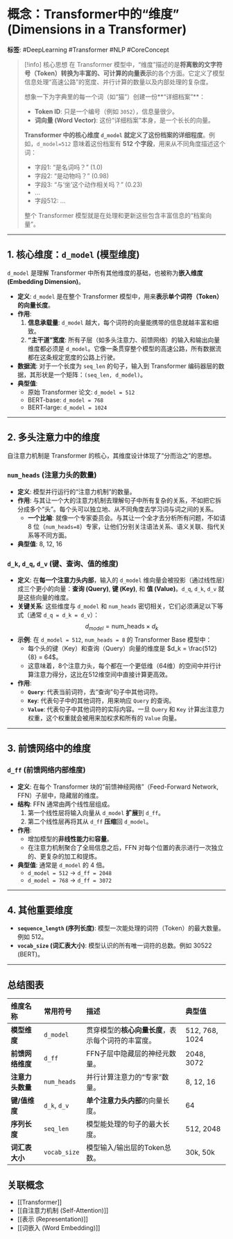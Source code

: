 # 概念：Transformer中的“维度” (Dimensions in a Transformer)

**标签**: #DeepLearning #Transformer #NLP #CoreConcept

> [!info] 核心思想
> 在 Transformer 模型中，“维度”描述的是**将离散的文字符号（Token）转换为丰富的、可计算的向量表示**的各个方面。它定义了模型信息处理“高速公路”的宽度、并行计算的数量以及内部处理的复杂度。
>
> 想象一下为字典里的每一个词（如“猫”）创建一份**“详细档案”**：
> - **Token ID**: 只是一个编号（例如 `3052`），信息量很少。
> - **词向量 (Word Vector)**: 这份“详细档案”本身，是一个长长的向量。
>
> **Transformer 中的核心维度 `d_model` 就定义了这份档案的详细程度**。例如，`d_model=512` 意味着这份档案有 **512 个字段**，用来从不同角度描述这个词：
> - 字段1: “是名词吗？” (1.0)
> - 字段2: “是动物吗？” (0.98)
> - 字段3: “与‘坐’这个动作相关吗？” (0.23)
> - ...
> - 字段512: ...
>
> 整个 Transformer 模型就是在处理和更新这些包含丰富信息的“档案向量”。

---

## 1. 核心维度：`d_model` (模型维度)

`d_model` 是理解 Transformer 中所有其他维度的基础，也被称为**嵌入维度 (Embedding Dimension)**。

- **定义**: `d_model` 是在整个 Transformer 模型中，用来**表示单个词符（Token）的向量长度**。
- **作用**:
    1.  **信息承载量**: `d_model` 越大，每个词符的向量能携带的信息就越丰富和细致。
    2.  **“主干道”宽度**: 所有子层（如多头注意力、前馈网络）的输入和输出向量维度都必须是 `d_model`。它像一条贯穿整个模型的高速公路，所有数据流都在这条规定宽度的公路上行驶。
- **数据流**: 对于一个长度为 `seq_len` 的句子，输入到 Transformer 编码器层的数据，其形状是一个矩阵：`(seq_len, d_model)`。
- **典型值**:
    - 原始 Transformer 论文: `d_model = 512`
    - BERT-base: `d_model = 768`
    - BERT-large: `d_model = 1024`

---

## 2. 多头注意力中的维度

自注意力机制是 Transformer 的核心，其维度设计体现了“分而治之”的思想。

### `num_heads` (注意力头的数量)
- **定义**: 模型并行运行的“注意力机制”的数量。
- **作用**: 与其让一个大的注意力机制去理解句子中所有复杂的关系，不如把它拆分成多个“头”。每个头可以独立地、从不同角度去学习词与词之间的关系。
    - **一个比喻**: 就像一个专家委员会。与其让一个全才去分析所有问题，不如请 8 位（`num_heads=8`）专家，让他们分别关注语法关系、语义关联、指代关系等不同方面。
- **典型值**: 8, 12, 16

### `d_k`, `d_q`, `d_v` (键、查询、值的维度)
- **定义**: 在**每一个注意力头内部**，输入的 `d_model` 维向量会被投影（通过线性层）成三个更小的向量：**查询 (Query)**, **键 (Key)**, 和 **值 (Value)**。`d_q`, `d_k`, `d_v` 就是这些向量的维度。
- **关键关系**: 这些维度与 `d_model` 和 `num_heads` 密切相关，它们必须满足以下等式（通常 `d_q = d_k = d_v`）：
  $$ d_{model} = \text{num\_heads} \times d_k $$
- **示例**: 在 `d_model = 512`, `num_heads = 8` 的 Transformer Base 模型中：
  - 每个头的键（Key）和查询（Query）向量的维度是 $d_k = \frac{512}{8} = 64$。
  - 这意味着，8个注意力头，每个都在一个更低维（64维）的空间中并行计算注意力得分，这比在512维空间中直接计算更高效。
- **作用**:
    - **`Query`**: 代表当前词符，去“查询”句子中其他词符。
    - **`Key`**: 代表句子中的其他词符，用来响应 `Query` 的查询。
    - **`Value`**: 代表句子中其他词符的实际内容。一旦 `Query` 和 `Key` 计算出注意力权重，这个权重就会被用来加权求和所有的 `Value` 向量。

---

## 3. 前馈网络中的维度

### `d_ff` (前馈网络内部维度)
- **定义**: 在每个 Transformer 块的“前馈神经网络”（Feed-Forward Network, FFN）子层中，隐藏层的维度。
- **结构**: FFN 通常由两个线性层组成。
    1.  第一个线性层将输入向量从 `d_model` **扩展**到 `d_ff`。
    2.  第二个线性层再将其从 `d_ff` **压缩**回 `d_model`。
- **作用**:
    - 增加模型的**非线性能力**和**容量**。
    - 在注意力机制聚合了全局信息之后，FFN 对每个位置的表示进行一次独立的、更复杂的加工和提炼。
- **典型值**: 通常是 `d_model` 的 4 倍。
    - `d_model = 512` -> `d_ff = 2048`
    - `d_model = 768` -> `d_ff = 3072`

---

## 4. 其他重要维度

- **`sequence_length` (序列长度)**: 模型一次能处理的词符（Token）的最大数量。例如 512。
- **`vocab_size` (词汇表大小)**: 模型认识的所有唯一词符的总数。例如 30522 (BERT)。

---

## 总结图表

| 维度名称 | 常用符号 | 描述 | 典型值 |
| :--- | :--- | :--- | :--- |
| **模型维度** | `d_model` | 贯穿模型的**核心向量长度**，表示每个词符的丰富度。 | 512, 768, 1024 |
| **前馈网络维度** | `d_ff` | FFN子层中隐藏层的神经元数量。 | 2048, 3072 |
| **注意力头数量** | `num_heads` | 并行计算注意力的“专家”数量。 | 8, 12, 16 |
| **键/值维度** | `d_k`, `d_v` | **单个注意力头内部**的向量长度。 | 64 |
| **序列长度** | `seq_len` | 模型能处理的句子的最大长度。 | 512, 2048 |
| **词汇表大小** | `vocab_size` | 模型输入/输出层的Token总数。 | 30k, 50k |

## 关联概念
- [[Transformer]]
- [[自注意力机制 (Self-Attention)]]
- [[表示 (Representation)]]
- [[词嵌入 (Word Embedding)]]
